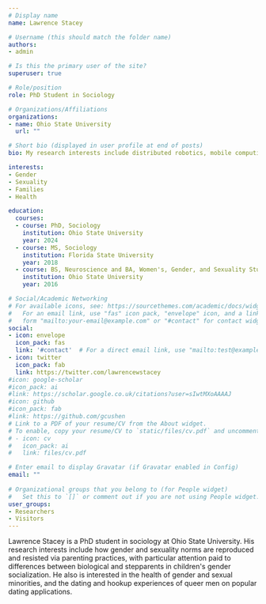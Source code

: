 ```yaml
---
# Display name
name: Lawrence Stacey

# Username (this should match the folder name)
authors:
- admin

# Is this the primary user of the site?
superuser: true

# Role/position
role: PhD Student in Sociology

# Organizations/Affiliations
organizations:
- name: Ohio State University
  url: ""

# Short bio (displayed in user profile at end of posts)
bio: My research interests include distributed robotics, mobile computing and programmable matter.

interests:
- Gender
- Sexuality
- Families 
- Health

education:
  courses:
  - course: PhD, Sociology
    institution: Ohio State University
    year: 2024
  - course: MS, Sociology
    institution: Florida State University
    year: 2018
  - course: BS, Neuroscience and BA, Women's, Gender, and Sexuality Studies
    institution: Ohio State University
    year: 2016

# Social/Academic Networking
# For available icons, see: https://sourcethemes.com/academic/docs/widgets/#icons
#   For an email link, use "fas" icon pack, "envelope" icon, and a link in the
#   form "mailto:your-email@example.com" or "#contact" for contact widget.
social:
- icon: envelope
  icon_pack: fas
  link: '#contact'  # For a direct email link, use "mailto:test@example.org".
- icon: twitter
  icon_pack: fab
  link: https://twitter.com/lawrencewstacey
#icon: google-scholar
#icon_pack: ai
#link: https://scholar.google.co.uk/citations?user=sIwtMXoAAAAJ
#icon: github
#icon_pack: fab
#link: https://github.com/gcushen
# Link to a PDF of your resume/CV from the About widget.
# To enable, copy your resume/CV to `static/files/cv.pdf` and uncomment the lines below.  
# - icon: cv
#   icon_pack: ai
#   link: files/cv.pdf

# Enter email to display Gravatar (if Gravatar enabled in Config)
email: ""
  
# Organizational groups that you belong to (for People widget)
#   Set this to `[]` or comment out if you are not using People widget.  
user_groups:
- Researchers
- Visitors
---
```


Lawrence Stacey is a PhD student in sociology at Ohio State University. His research interests include how gender and sexuality norms are reproduced and resisted via parenting practices, with particular attention paid to differences between biological and stepparents in children's gender socialization. He also is interested in the health of gender and sexual minorities, and the dating and hookup experiences of queer men on popular dating applications.
